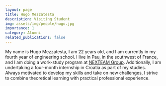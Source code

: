 ```yaml
---
layout: page
title: Hugo Mezzatesta 
description: Visiting Student
img: assets/img/people/hugo.jpg
importance: 1
category: Alumni
related_publications: false
---
```


My name is Hugo Mezzatesta, I am 22 years old, and I am currently in my fourth year of engineering school. I live in Pau, in the southwest of France, and I am doing a work-study program at <a href="https://www.nexteam-group.com/en/">NEXTEAM Group</a>. Additionally, I am undertaking a four-month internship in Croatia as part of my studies. Always motivated to develop my skills and take on new challenges, I strive to combine theoretical learning with practical professional experience.